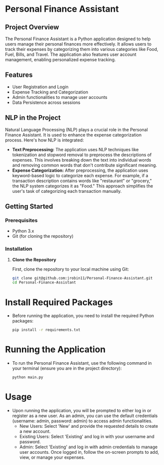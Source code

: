 # Personal Finance Assistant

## Project Overview
The Personal Finance Assistant is a Python application designed to help users manage their personal finances more effectively. It allows users to track their expenses by categorizing them into various categories like Food, Fuel, Bills, and Travel. The application also features user account management, enabling personalized expense tracking.

## Features
- User Registration and Login
- Expense Tracking and Categorization
- Admin functionalities to manage user accounts
- Data Persistence across sessions

## NLP in the Project
Natural Language Processing (NLP) plays a crucial role in the Personal Finance Assistant. It is used to enhance the expense categorization process. Here's how NLP is integrated:
- **Text Preprocessing:** The application uses NLP techniques like tokenization and stopword removal to preprocess the descriptions of expenses. This involves breaking down the text into individual words and removing common words that don't contribute significant meaning.
- **Expense Categorization:** After preprocessing, the application uses keyword-based logic to categorize each expense. For example, if a transaction description contains words like "restaurant" or "grocery," the NLP system categorizes it as "Food." This approach simplifies the user's task of categorizing each transaction manually.


## Getting Started

### Prerequisites
- Python 3.x
- Git (for cloning the repository)

### Installation

1. **Clone the Repository**

   First, clone the repository to your local machine using Git:

   ```bash
   git clone git@github.com:jrobin11/Personal-Finance-Assistant.git
   cd Personal-Finance-Assistant

# Install Required Packages
- Before running the application, you need to install the required Python packages:
  ```bash
  pip install -r requirements.txt

# Running the Application
- To run the Personal Finance Assistant, use the following command in your terminal (ensure you are in the project directory):
  ```bash
  python main.py

# Usage
- Upon running the application, you will be prompted to either log in or register as a new user. As an admin, you can use the default credentials (username: admin, password: admin) to access admin functionalities.
  - New Users: Select 'New' and provide the requested details to create a new account.
  - Existing Users: Select 'Existing' and log in with your username and password.
  - Admin: Select 'Existing' and log in with admin credentials to manage user accounts.
Once logged in, follow the on-screen prompts to add, view, or manage your expenses.
